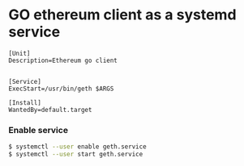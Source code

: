 # GO ethereum client as a systemd service

```
[Unit]
Description=Ethereum go client


[Service]
ExecStart=/usr/bin/geth $ARGS

[Install]
WantedBy=default.target
```

### Enable service
```sh
$ systemctl --user enable geth.service
$ systemctl --user start geth.service
```


